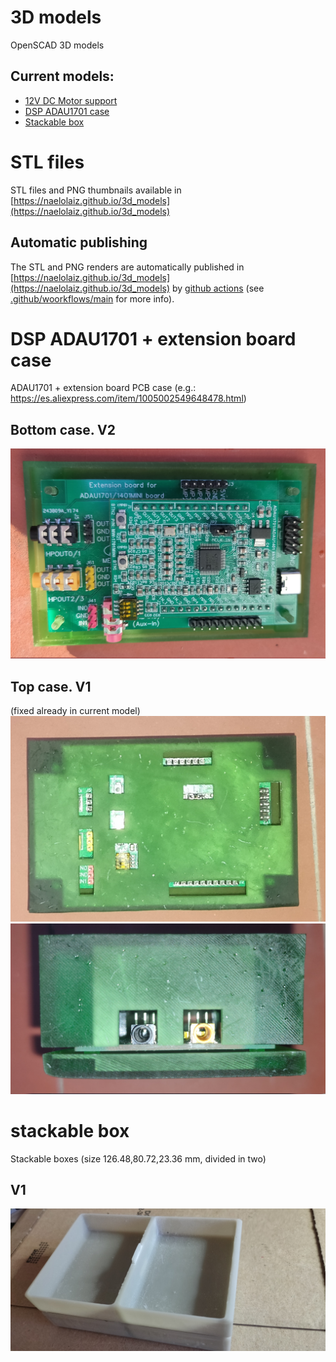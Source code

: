 # 3D models
OpenSCAD 3D models 

## Current models:
 - [12V DC Motor support](DC_Motor_support)
 - [DSP ADAU1701 case](DSP_ADAU1701_case)
 - [Stackable box](stackable_box)

# STL files 
STL files and PNG thumbnails available in [https://naelolaiz.github.io/3d_models](https://naelolaiz.github.io/3d_models)
## Automatic publishing
The STL and PNG renders are automatically published in [https://naelolaiz.github.io/3d_models](https://naelolaiz.github.io/3d_models) by [github actions](https://github.com/naelolaiz/3d_models/actions) (see [.github/woorkflows/main](.github/workflows/main) for more info).

# DSP ADAU1701 + extension board case
ADAU1701 + extension board PCB case (e.g.: https://es.aliexpress.com/item/1005002549648478.html)
## Bottom case. V2
![Bottom case V2](DSP_ADAU1701_case/pictures/bottom_case_v2.jpg)
## Top case. V1
(fixed already in current model)
![Top case V1 - top view](DSP_ADAU1701_case/pictures/top_case_v1_top_view.jpg)
![Top case V1 - side view](DSP_ADAU1701_case/pictures/top_case_v1_side_view.jpg)

# stackable box
Stackable boxes (size 126.48,80.72,23.36 mm, divided in two)
## V1
![V1](stackable_box/pictures/2_boxes_v1.jpg)

